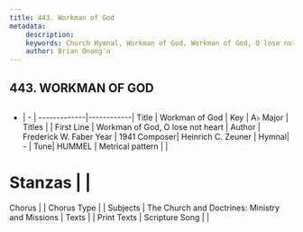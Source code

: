 ```yaml
---
title: 443. Workman of God
metadata:
    description: 
    keywords: Church Hymnal, Workman of God, Workman of God, O lose not heart, 
    author: Brian Onang'o
---
```



## 443. WORKMAN OF GOD

```txt

```

- |   -  |
-------------|------------|
Title | Workman of God |
Key | A♭ Major |
Titles |  |
First Line | Workman of God, O lose not heart |
Author | Frederick W. Faber
Year | 1941
Composer| Heinrich C. Zeuner |
Hymnal|  - |
Tune| HUMMEL |
Metrical pattern | |
# Stanzas |  |
Chorus |  |
Chorus Type |  |
Subjects | The Church and Doctrines: Ministry and Missions |
Texts |  |
Print Texts | 
Scripture Song |  |
  
